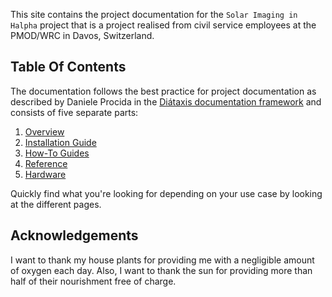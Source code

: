 This site contains the project documentation for the
`Solar Imaging in Halpha` project that is a project realised from civil service employees at the PMOD/WRC in Davos, Switzerland.

## Table Of Contents

The documentation follows the best practice for
project documentation as described by Daniele Procida
in the [Diátaxis documentation framework](https://diataxis.fr/)
and consists of five separate parts:

1. [Overview](overview.md)
2. [Installation Guide](installation.md)
3. [How-To Guides](how-to-guides/how-to-guide-livestream.md)
4. [Reference](reference/cameracontrol.md)
5. [Hardware](hardware.md)

Quickly find what you're looking for depending on
your use case by looking at the different pages.

## Acknowledgements

I want to thank my house plants for providing me with
a negligible amount of oxygen each day. Also, I want
to thank the sun for providing more than half of their
nourishment free of charge.